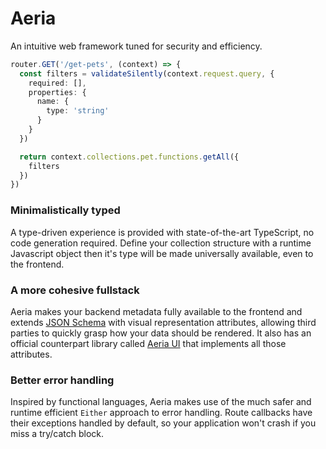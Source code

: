 # Aeria

An intuitive web framework tuned for security and efficiency.

```typescript
router.GET('/get-pets', (context) => {
  const filters = validateSilently(context.request.query, {
    required: [],
    properties: {
      name: {
        type: 'string'
      }
    }
  })

  return context.collections.pet.functions.getAll({
    filters
  })
})
```

### Minimalistically typed

A type-driven experience is provided with state-of-the-art TypeScript, no code generation required. Define your collection structure with a runtime Javascript object then it's type will be made universally available, even to the frontend.

### A more cohesive fullstack

Aeria makes your backend metadata fully available to the frontend and extends [JSON Schema](https://json-schema.org/) with visual representation attributes, allowing third parties to quickly grasp how your data should be rendered. It also has an official counterpart library called [Aeria UI]() that implements all those attributes.

### Better error handling

Inspired by functional languages, Aeria makes use of the much safer and runtime efficient `Either` approach to error handling. Route callbacks have their exceptions handled by default, so your application won't crash if you miss a try/catch block.

